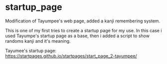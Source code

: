# startup_page
Modification of Tayumpee's web page, added a kanji remembering system. 

This is one of my first tries to create a startup page for my use. 
In this case i used Tayumpe's startup page as a base, then i added a script to 
show randoms kanji and it's meaning. 

Tayumee's startup page:	https://startpages.github.io/startpages/start_page_2-tayumpee/
